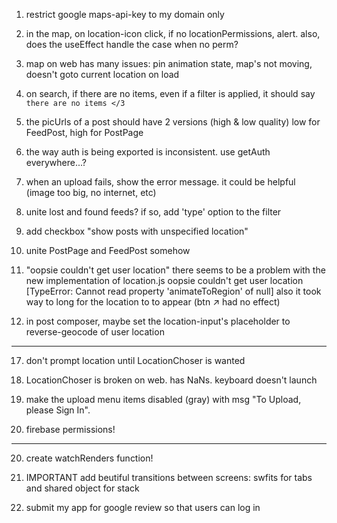 1. restrict google maps-api-key to my domain only

3. in the map, on location-icon click, if no locationPermissions, alert.
   also, does the useEffect handle the case when no perm?
4. map on web has many issues: pin animation state, map's not moving, doesn't goto current location on load

5. on search, if there are no items, even if a filter is applied, 
   it should say `there are no items </3`

6. the picUrls of a post should have 2 versions (high & low quality)
   low for FeedPost, high for PostPage

7. the way auth is being exported is inconsistent. use getAuth everywhere...?

9. when an upload fails, show the error message. it could be helpful (image too big, no internet, etc)

10. unite lost and found feeds? if so, add 'type' option to the filter
11. add checkbox "show posts with unspecified location"

12. unite PostPage and FeedPost somehow

13. "oopsie couldn't get user location" there seems to be a problem with the new implementation of location.js
     oopsie couldn't get user location [TypeError: Cannot read property 'animateToRegion' of null]
     also it took way to long for the location to to appear (btn ↗️ had no effect)

14. in post composer, maybe set the location-input's placeholder to reverse-geocode of user location

---

17. don't prompt location until LocationChoser is wanted
18. LocationChoser is broken on web. has NaNs. keyboard doesn't launch

19. make the upload menu items disabled (gray) with msg "To Upload, please Sign In".

19. firebase permissions!
---

20. create watchRenders function!

21. IMPORTANT
add beutiful transitions between screens:
swfits for tabs and shared object for stack

22. submit my app for google review so that users can log in